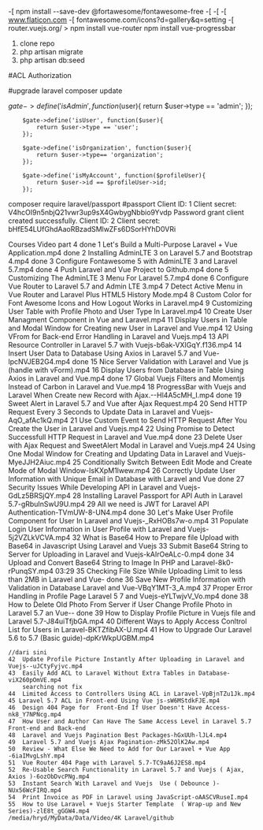 
-[ npm install --save-dev @fortawesome/fontawesome-free
-[ <link rel="stylesheet" href="/css/app.css">
-[ <script src="/js/app.js"></script>
-[ www.flaticon.com
-[ fontawesome.com/icons?d=gallery&q=setting
-[ router.vuejs.org/ > npm install vue-router
npm install vue-progressbar


1. clone repo
2. php artisan migrate
3. php artisan db:seed

#ACL Authorization


#upgrade laravel
composer update


$gate->define('isAdmin',function($user){
            return $user->type == 'admin';
        });

        $gate->define('isUser', function($user){
            return $user->type == 'user';
        });

        $gate->define('isOrganization', function($user){
            return $user->type== 'organization';
        });

        $gate->define('isMyAccount', function($profileUser){
            return $user->id == $profileUser->id;
        });

composer require laravel/passport
#passport
Client ID: 1
Client secret: V4hcOI9n5nbjQ21vwr3up9sX4GwbygNbbio9Yvdp
Password grant client created successfully.
Client ID: 2
Client secret: bHfE54LUfGhdAaoRBzadSMlwZFs6DSorHYhD0VRi

Courses
Video part 4
   done 1   Let's Build a Multi-Purpose Laravel + Vue Application.mp4
   done 2   Installing AdminLTE 3 on Laravel 5.7 and Bootstrap 4.mp4
   done 3   Configure Fontawesome 5 with AdminLTE 3 and Laravel 5.7.mp4
   done 4   Push Laravel and Vue Project to Github.mp4
   done 5   Customizing The AdminLTE 3 Menu For Laravel 5.7.mp4
   done 6   Configure Vue Router to Laravel 5.7 and Admin LTE 3.mp4
    7   Detect Active Menu in Vue Router and Laravel Plus HTML5 History Mode.mp4
    8   Custom Color for Font Awesome Icons and How Logout Works in Laravel.mp4
    9   Customizing User Table with Profile Photo and User Type In Laravel.mp4
    10  Create User Managment Component in Vue and Laravel.mp4
    11  Display Users in Table and Modal Window for Creating new User in Laravel and Vue.mp4
    12  Using VFrom for Back-end Error Handling in Laravel and Vuejs.mp4
    13  API Resource Controller in Laravel 5.7 with Vuejs-b6ak-VXIGqY.f136.mp4
    14  Insert User Data to Database Using Axios in Laravel 5.7 and Vue-lpcNVJEB2G4.mp4
    done 15   Nice Server Validation with Laravel and Vue js (handle with vForm).mp4
    16  Display Users from Database in Table Using Axios in Laravel and Vue.mp4
    done 17  Global Vuejs Filters and Momentjs Instead of Carbon in Laravel and Vue.mp4
    18  ProgressBar with Vuejs and Laravel When Create new Record with Ajax.--Hl4A5cMH_I.mp4
    done 19  Sweet Alert in Laravel 5.7 and Vue after Ajax Request.mp4
    20  Send HTTP Request Every 3 Seconds to Update Data in Laravel and Vuejs-AqO_afAc1kQ.mp4
    21  Use Custom Event to Send HTTP Request After You Create the User in Laravel and Vuejs.mp4
    22  Using Promise to Detect Successfull HTTP Request in Laravel and Vue.mp4
    done 23  Delete User with Ajax Request and SweetAlert Modal in Laravel and Vuejs.mp4
    24  Using One Modal Window for Creating and Updating Data in Laravel and Vuejs-MyeJJH2Aiuc.mp4
    25  Conditionally Switch Between Edit Mode and Create Mode of Modal Window-IsKXpM1lwew.mp4
    26  Correctly Update User Information with Unique Email in Database with Laravel and Vue
    done 27  Security Issues While Developing API in Laravel and Vuejs-GdLz5BRSjQY.mp4
    28  Installing Laravel Passport for API Auth in Laravel 5.7-gRbuInSwU9U.mp4
    29  All we need is JWT for Laravel API Authentication-TVmUW-8-UN4.mp4
    done 30  Let's Make User Profile Component for User In Laravel and Vuejs-_RxHOBs7w-o.mp4
    31  Populate Login User Information in User Profile with Laravel and Vuejs-5j2VZLkVCVA.mp4
    32  What is Base64  How to Prepare file Upload with Base64 in Javascript Using Laravel and Vuejs
    33  Submit Base64 String to Server for Uploading in Laravel and Vuejs-kAIrOeALc-0.mp4
    done 34  Upload and Convert Base64 String to Image In PHP and Laravel-8k0-rPunqSY.mp4
    03:29 35  Checking File Size While Uploading  Limit to less than 2MB in Laravel and Vue-
    done 36  Save New Profile Information with Validation in Database Laravel and Vue-VBqY1MT-3_A.mp4
    37  Proper Error Handling in Profile Page Laravel 5 7 and Vuejs-eYLTwjvV_Vo.mp4
    done 38  How to Delete Old Photo From Server if User Change Profile Photo in Laravel 5.7 an Vue--
    done 39  How to Display Profile Picture in Vuejs file and Laravel 5.7-J84uiTfjbGA.mp4
    40  Different Ways to Apply Access Conltrol List for Users in Laravel-BKTZfibAX-U.mp4
    41  How to Upgrade Our Laravel 5.6 to 5.7 (Basic guide)-dpKrWkpUGBM.mp4
    
    //dari sini
    42  Update Profile Picture Instantly After Uploading in Laravel and Vuejs--uJCtyFyjvc.mp4
    43  Easily Add ACL to Laravel Without Extra Tables in Database-viX260pOmVE.mp4
        searching not fix
    44  Limited Access to Controllers Using ACL in Laravel-VpBjnTZu1Jk.mp4
    45 Laravel 5.7 ACL in Front-end Using Vue js-sW6MStdkFJE.mp4
    46  Design 404 Page for  Front-End If User Doesn't Have Access-nk8_Y7NPNcg.mp4
    47  How User and Author Can Have The Same Access Level in Laravel 5.7 Front-end and Back-end
    48  Laravel and Vuejs Pagination Best Packages-hGxUUh-lJL4.mp4
    49  Laravel 5.7 and Vuejs Ajax Pagination-zMk52OlK2Aw.mp4
    50  Review - What Else We Need to Add for Our Laravel + Vue App -6iaIMvgLshY.mp4
    51  Vue Router 404 Page with Laravel 5.7-TC9aA6J2ES8.mp4
    52  Re-Usable Search Functionality in Laravel 5.7 and Vuejs ( Ajax, Axios )-6ozObDvcPNg.mp4
    53  Instant Search With Laravel and Vuejs  Use ( Debounce )-NUx56WcFIRQ.mp4
    54  Print Invoice as PDF in Laravel using JavaScript-oAASCVRuseI.mp4
    55  How to Use Laravel + Vuejs Starter Template  ( Wrap-up and New Series)-zlE8t_gGGW4.mp4
    /media/hryd/MyData/Data/Video/4K Laravel/github